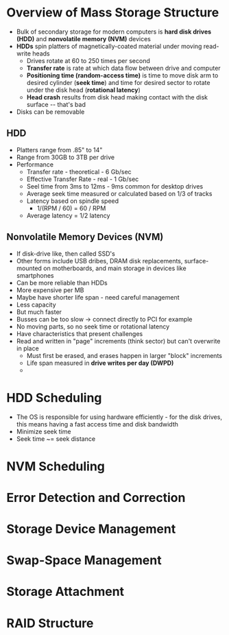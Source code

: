 # Overview of Mass Storage Structure
- Bulk of secondary storage for modern computers is **hard disk drives (HDD)** and **nonvolatile memory (NVM)** devices
- **HDDs** spin platters of magnetically-coated material under moving read-write heads
	- Drives rotate at 60 to 250 times per second
	- **Transfer rate** is rate at which data flow between drive and computer
	- **Positioning time (random-access time)** is time to move disk arm to desired cylinder (**seek time**) and time for desired sector to rotate under the disk head (**rotational latency**)
	- **Head crash** results from disk head making contact with the disk surface -- that's bad
- Disks can be removable
## HDD
- Platters range from .85" to 14"
- Range from 30GB to 3TB per drive
- Performance
	- Transfer rate - theoretical - 6 Gb/sec
	- Effective Transfer Rate - real - 1 Gb/sec
	- Seel time from 3ms to 12ms - 9ms common for desktop drives
	- Average seek time measured or calculated based on 1/3 of tracks
	- Latency based on spindle speed
		- 1/(RPM / 60) = 60 / RPM
	- Average latency = 1/2 latency
## Nonvolatile Memory Devices (NVM)
- If disk-drive like, then called SSD's
- Other forms include USB dribes, DRAM disk replacements, surface-mounted on motherboards, and main storage in devices like smartphones
- Can be more reliable than HDDs
- More expensive per MB
- Maybe have shorter life span - need careful management
- Less capacity
- But much faster
- Busses can be too slow -> connect directly to PCI for example
- No moving parts, so no seek time or rotational latency
- Have characteristics that present challenges
- Read and written in "page" increments (think sector) but can't overwrite in place
	- Must first be erased, and erases happen in larger "block" increments
	- Life span measured in **drive writes per day (DWPD)**
	- 
# HDD Scheduling
- The OS is responsible for using hardware efficiently - for the disk drives, this means having a fast access time and disk bandwidth
- Minimize seek time
- Seek time ~= seek distance
# NVM Scheduling
# Error Detection and Correction
# Storage Device Management
# Swap-Space Management
# Storage Attachment
# RAID Structure